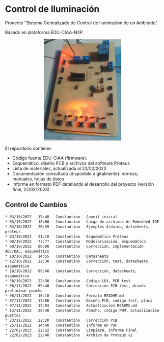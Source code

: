 # Control de Iluminación

Proyecto "Sistema Centralizado de Control de Iluminación de un Ambiente".

Basado en plataforma EDU-CIAA-NXP.

<div align="center"><img src="/poncho-sin-wifi.jpg"  width="50%" height="50%"></div>

El repositorio contiene:
- Código fuente EDU-CIAA (firmware).
- Esquemático, diseño PCB y archivos del software Proteus
- Lista de materiales, actualizada al 22/02/2023
- Documentación consultada (disponible digitalmente): normas, manuales, hojas de datos
- Informe en formato PDF detallando el desarrollo del proyecto (versión final, 22/02/2023)

## Control de Cambios
```
* 03/10/2022   17:48   Constantino   Commit inicial
* 03/10/2022   18:00   Constantino   Carga de archivos de Embedded IDE
* 03/10/2022   20:39   Constantino   Ejemplos Arduino, datasheets, proteus
* 03/10/2022   21:18   Constantino   Esquemático Proteus
* 08/10/2022   ??:??   Constantino   Modularización, esquemático
* 09/10/2022   00:00   Constantino   Corrección, implementación ADC/DAC, esquemático
* 10/10/2022   14:55   Constantino   Datasheets
* 12/10/2022   22:30   Constantino   Corrección, test, datasheets, esquemático
* 18/10/2022   09:40   Constantino   Corrección, datasheets, esquemático
* 30/10/2022   22:30   Constantino   Código LUX, PCB test
* 06/11/2022   09:40   Constantino   Corrección PCB test, diseño preliminar poncho
* 06/11/2022   10:10   Constantino   Formato README.md
* 07/11/2022   17:00   Constantino   Diseño PCB, código test, placa
* 07/11/2022   17:03   Constantino   Actualización README.md
* 13/11/2022   20:40   Constantino   Poncho, código PWM, actualización puertos
* 23/11/2022   22:20   Constantino   Corrección PCB
* 25/11/2022   14:40   Constantino   Informe en PDF
* 22/02/2023   22:32   Constantino   Limpieza, Informe Final
* 22/02/2023   22:40   Constantino   Archivo de Proteus v2
```
